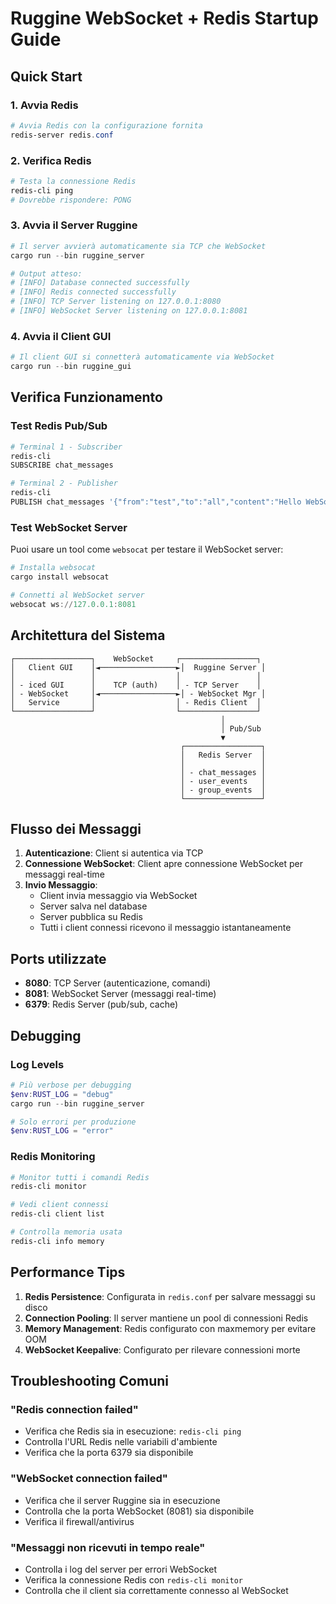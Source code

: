 # Ruggine WebSocket + Redis Startup Guide

## Quick Start

### 1. Avvia Redis
```powershell
# Avvia Redis con la configurazione fornita
redis-server redis.conf
```

### 2. Verifica Redis
```powershell
# Testa la connessione Redis
redis-cli ping
# Dovrebbe rispondere: PONG
```

### 3. Avvia il Server Ruggine
```powershell
# Il server avvierà automaticamente sia TCP che WebSocket
cargo run --bin ruggine_server

# Output atteso:
# [INFO] Database connected successfully
# [INFO] Redis connected successfully  
# [INFO] TCP Server listening on 127.0.0.1:8080
# [INFO] WebSocket Server listening on 127.0.0.1:8081
```

### 4. Avvia il Client GUI
```powershell
# Il client GUI si connetterà automaticamente via WebSocket
cargo run --bin ruggine_gui
```

## Verifica Funzionamento

### Test Redis Pub/Sub
```powershell
# Terminal 1 - Subscriber
redis-cli
SUBSCRIBE chat_messages

# Terminal 2 - Publisher  
redis-cli
PUBLISH chat_messages '{"from":"test","to":"all","content":"Hello WebSocket!"}'
```

### Test WebSocket Server
Puoi usare un tool come `websocat` per testare il WebSocket server:
```powershell
# Installa websocat
cargo install websocat

# Connetti al WebSocket server
websocat ws://127.0.0.1:8081
```

## Architettura del Sistema

```
┌─────────────────┐    WebSocket     ┌─────────────────┐
│   Client GUI    │◄─────────────────►│  Ruggine Server │
│                 │                  │                 │
│ - iced GUI      │    TCP (auth)    │ - TCP Server    │
│ - WebSocket     │◄─────────────────►│ - WebSocket Mgr │
│   Service       │                  │ - Redis Client  │
└─────────────────┘                  └─────────────────┘
                                               │
                                               │ Pub/Sub
                                               ▼
                                      ┌─────────────────┐
                                      │   Redis Server  │
                                      │                 │
                                      │ - chat_messages │
                                      │ - user_events   │
                                      │ - group_events  │
                                      └─────────────────┘
```

## Flusso dei Messaggi

1. **Autenticazione**: Client si autentica via TCP
2. **Connessione WebSocket**: Client apre connessione WebSocket per messaggi real-time
3. **Invio Messaggio**: 
   - Client invia messaggio via WebSocket
   - Server salva nel database
   - Server pubblica su Redis
   - Tutti i client connessi ricevono il messaggio istantaneamente

## Ports utilizzate

- **8080**: TCP Server (autenticazione, comandi)
- **8081**: WebSocket Server (messaggi real-time)  
- **6379**: Redis Server (pub/sub, cache)

## Debugging

### Log Levels
```powershell
# Più verbose per debugging
$env:RUST_LOG = "debug"
cargo run --bin ruggine_server

# Solo errori per produzione
$env:RUST_LOG = "error"
```

### Redis Monitoring
```powershell
# Monitor tutti i comandi Redis
redis-cli monitor

# Vedi client connessi
redis-cli client list

# Controlla memoria usata
redis-cli info memory
```

## Performance Tips

1. **Redis Persistence**: Configurata in `redis.conf` per salvare messaggi su disco
2. **Connection Pooling**: Il server mantiene un pool di connessioni Redis
3. **Memory Management**: Redis configurato con maxmemory per evitare OOM
4. **WebSocket Keepalive**: Configurato per rilevare connessioni morte

## Troubleshooting Comuni

### "Redis connection failed"
- Verifica che Redis sia in esecuzione: `redis-cli ping`
- Controlla l'URL Redis nelle variabili d'ambiente
- Verifica che la porta 6379 sia disponibile

### "WebSocket connection failed"  
- Verifica che il server Ruggine sia in esecuzione
- Controlla che la porta WebSocket (8081) sia disponibile
- Verifica il firewall/antivirus

### "Messaggi non ricevuti in tempo reale"
- Controlla i log del server per errori WebSocket
- Verifica la connessione Redis con `redis-cli monitor`  
- Controlla che il client sia correttamente connesso al WebSocket
